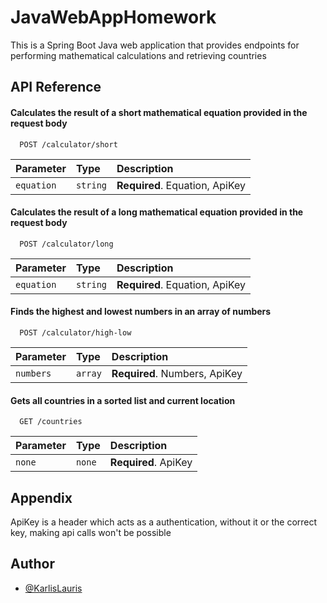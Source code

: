 
# JavaWebAppHomework


This is a Spring Boot Java web application that provides endpoints for performing mathematical calculations and retrieving countries
## API Reference

#### Calculates the result of a short mathematical equation provided in the request body

```http
  POST /calculator/short
```

| Parameter | Type     | Description                |
| :-------- | :------- | :------------------------- |
| `equation`| `string` | **Required**. Equation, ApiKey     |

#### Calculates the result of a long mathematical equation provided in the request body

```http
  POST /calculator/long
```

| Parameter | Type     | Description                       |
| :-------- | :------- | :-------------------------------- |
| `equation`| `string` | **Required**. Equation, ApiKey    |

#### Finds the highest and lowest numbers in an array of numbers
```http
  POST /calculator/high-low
```

| Parameter | Type     | Description                       |
| :-------- | :------- | :-------------------------------- |
| `numbers`| `array` | **Required**. Numbers, ApiKey |

#### Gets all countries in a sorted list and current location
```http
  GET /countries
```

| Parameter | Type     | Description                       |
| :-------- | :------- | :-------------------------------- |
| `none`| `none` | **Required**. ApiKey |


## Appendix

ApiKey is a header which acts as a authentication, without it or the correct key, making api calls won't be possible
## Author

- [@KarlisLauris](https://github.com/KarlisLauris)


